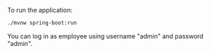 To run the application:
```bash
./mvnw spring-boot:run
```

You can log in as employee using username "admin" and password "admin".